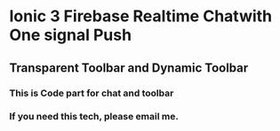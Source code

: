 # Ionic 3 Firebase Realtime Chatwith One signal Push
## Transparent Toolbar and Dynamic Toolbar
### This is Code part for chat and toolbar
### If you need this tech, please email me.


